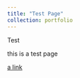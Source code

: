 ```yaml
---
title: "Test Page"
collection: portfolio
---
```

Test 

this is a test page

[a link](https://gzhelev2020.github.io/portfolio/index/)
